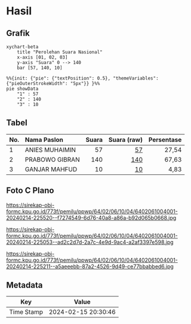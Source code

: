 # Hasil

## Grafik

```mermaid
xychart-beta
    title "Perolehan Suara Nasional"
    x-axis [01, 02, 03]
    y-axis "Suara" 0 --> 140
    bar [57, 140, 10]
```

```mermaid
%%{init: {"pie": {"textPosition": 0.5}, "themeVariables": {"pieOuterStrokeWidth": "5px"}} }%%
pie showData
    "1" : 57
    "2" : 140
    "3" : 10
```

## Tabel

| No. | Nama Paslon    | Suara | Suara (raw) | Persentase |
|:--- |:-------------- | -----:| -----------:| ----------:|
| 1   | ANIES MUHAIMIN | 57    | [57][p-1]   | 27,54      |
| 2   | PRABOWO GIBRAN | 140   | [140][p-2]  | 67,63      |
| 3   | GANJAR MAHFUD  | 10    | [10][p-3]   | 4,83       |


[p-1]: https://github.com/gigit-pemilu/pemilu-2024/blob/main/pilpres/hitung-suara/sub/64-kalimantan-timur/sub/02-kutai-kartanegara/sub/06-tenggarong/sub/1004-timbau/sub/001-tps/sub/paslon-1.txt
[p-2]: https://github.com/gigit-pemilu/pemilu-2024/blob/main/pilpres/hitung-suara/sub/64-kalimantan-timur/sub/02-kutai-kartanegara/sub/06-tenggarong/sub/1004-timbau/sub/001-tps/sub/paslon-2.txt
[p-3]: https://github.com/gigit-pemilu/pemilu-2024/blob/main/pilpres/hitung-suara/sub/64-kalimantan-timur/sub/02-kutai-kartanegara/sub/06-tenggarong/sub/1004-timbau/sub/001-tps/sub/paslon-3.txt

## Foto C Plano

https://sirekap-obj-formc.kpu.go.id/773f/pemilu/ppwp/64/02/06/10/04/6402061004001-20240214-225520--f7274549-6d76-40a8-a86a-b92d065b0668.jpg

https://sirekap-obj-formc.kpu.go.id/773f/pemilu/ppwp/64/02/06/10/04/6402061004001-20240214-225053--ad2c2d7d-2a7c-4e9d-9ac4-a2af3397e598.jpg

https://sirekap-obj-formc.kpu.go.id/773f/pemilu/ppwp/64/02/06/10/04/6402061004001-20240214-225211--a5aeeebb-87a2-4526-9d49-ce77bbabbed6.jpg


## Metadata

| Key        | Value               |
| ---------- | ------------------- |
| Time Stamp | 2024-02-15 20:30:46 |



